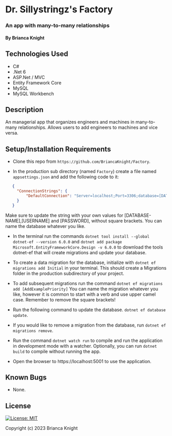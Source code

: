 # Dr. Sillystringz's Factory

### An app with many-to-many relationships

#### By Brianca Knight

## Technologies Used

* C#
* .Net 6
* ASP.Net / MVC
* Entity Framework Core
* MySQL
* MySQL Workbench

## Description

An managerial app that organizes engineers and machines in many-to-many relationships. Allows users to add engineers to machines and vice versa. 

## Setup/Installation Requirements

* Clone this repo from `https://github.com/BriancaKnight/Factory`.

* In the production sub directory (named `Factory`) create a file named `appsettings.json` and add the following code to it:

 ```json
    {
      "ConnectionStrings": {
          "DefaultConnection": "Server=localhost;Port=3306;database=[DATABASE_NAME];uid=[USERNAME];pwd=[PASSWORD];"
      }
    }
   ```

  Make sure to update the string with your own values for [DATABASE-NAME],[USERNAME] and [PASSWORD], without square brackets. You can name the database whatever you like. 

* In the terminal run the commands `dotnet tool install --global dotnet-ef --version 6.0.0` and `dotnet add package Microsoft.EntityFrameworkCore.Design -v 6.0.0` to download the tools dotnet-ef that will create migrations and update your database. 

* To create a data migration for the database, initialize with `dotnet ef migrations add Initial` in your terminal. This should create a Migrations folder in the production subdirectory of your project. 

* To add subsequent migrations run the command `dotnet ef migrations add [AddExamplePriority]` You can name the migration whatever you like, however it is common to start with a verb and use upper camel case. Remember to remove the square brackets!

* Run the following command to update the database. `dotnet ef database update`.

* If you would like to remove a migration from the database, run `dotnet ef migrations remove`.

* Run the command `dotnet watch run` to compile and run the application in development mode with a watcher. Optionally, you can run `dotnet build` to compile without running the app. 

* Open the browser to https://localhost:5001 to use the application. 

## Known Bugs
* None.

## License

[![License: MIT](https://img.shields.io/badge/License-MIT-yellow.svg)](https://opensource.org/licenses/MIT)

Copyright (c) 2023 Brianca Knight